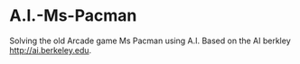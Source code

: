 # A.I.-Ms-Pacman
Solving the old Arcade game Ms Pacman using A.I. Based on the AI berkley http://ai.berkeley.edu. 
